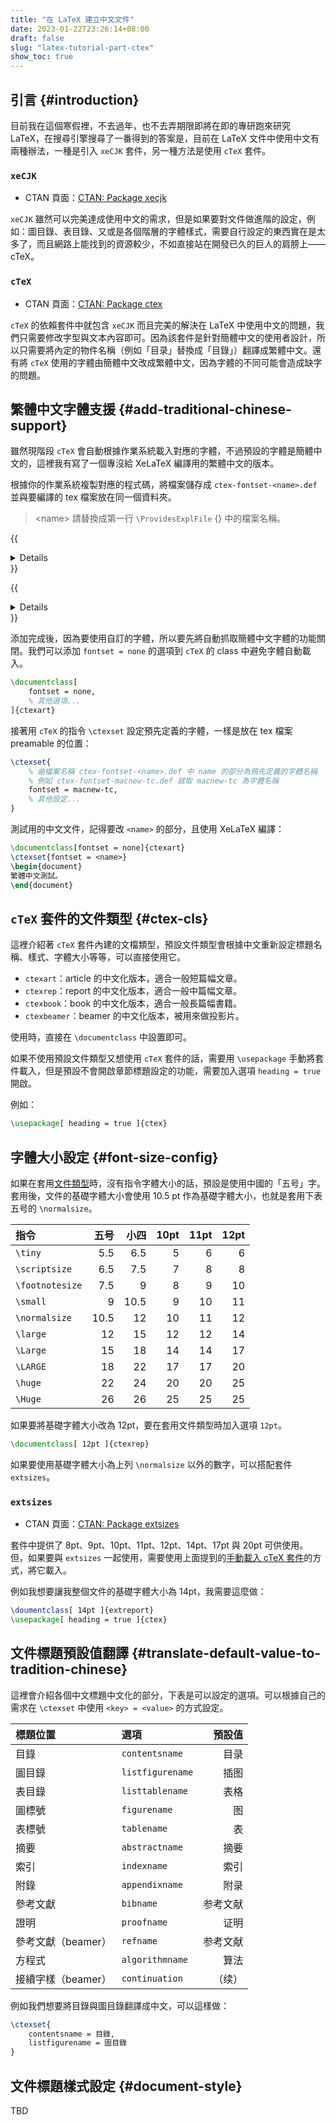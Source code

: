 ```yaml
---
title: "在 LaTeX 建立中文文件"
date: 2023-01-22T23:26:14+08:00
draft: false
slug: "latex-tutorial-part-ctex"
show_toc: true
---
```


## 引言 {#introduction}

目前我在這個寒假裡，不去過年，也不去弄期限即將在即的專研跑來研究 LaTeX，在搜尋引擎搜尋了一番得到的答案是，目前在 LaTeX 文件中使用中文有兩種辦法，一種是引入 `xeCJK` 套件，另一種方法是使用 `cTeX` 套件。

### `xeCJK`
- CTAN 頁面：[CTAN: Package xecjk](https://www.ctan.org/pkg/xecjk)

`xeCJK` 雖然可以完美達成使用中文的需求，但是如果要對文件做進階的設定，例如：圖目錄、表目錄、又或是各個階層的字體樣式，需要自行設定的東西實在是太多了，而且網路上能找到的資源較少，不如直接站在開發已久的巨人的肩膀上——cTeX。

### `cTeX`

- CTAN 頁面：[CTAN: Package ctex](https://www.ctan.org/pkg/ctex)

`cTeX` 的依賴套件中就包含 `xeCJK` 而且完美的解決在 LaTeX 中使用中文的問題，我們只需要修改字型與文本內容即可。因為該套件是針對簡體中文的使用者設計，所以只需要將內定的物件名稱（例如「目录」替換成「目錄」）翻譯成繁體中文。還有將 `cTeX` 使用的字體由簡體中文改成繁體中文，因為字體的不同可能會造成缺字的問題。

## 繁體中文字體支援 {#add-traditional-chinese-support}

雖然現階段 `cTeX` 會自動根據作業系統載入對應的字體，不過預設的字體是簡體中文的，這裡我有寫了一個專沒給 XeLaTeX 編譯用的繁體中文的版本。

根據你的作業系統複製對應的程式碼，將檔案儲存成 `ctex-fontset-<name>.def` 並與要編譯的 tex 檔案放在同一個資料夾。

> \<name\> 請替換成第一行 `\ProvidesExplFile` {} 中的檔案名稱。

{{<details title = "windows 版本">}}

```latex
\ProvidesExplFile{ctex-fontset-windows-tc.def}{\ExplFileDate}{0.0.1}{\ExplFileDescription}
\ctex_fontset_case:nnn
  { }
  { }
  {
    \setCJKmainfont   { MingLiU } [ BoldFont = Microsoft~JhengHei , ItalicFont = DFKai-SB ]
    \setCJKsansfont   { Microsoft~JhengHei } [ BoldFont = *~Bold ]
    \setCJKmonofont   { MingLiU~Regular }
    \setCJKfamilyfont { ming    } { MingLiU~Regular    }
    \setCJKfamilyfont { zhhei   } { Microsoft~JhengHei }
    \setCJKfamilyfont { zhkai   } { DFKai-SB           }
  }
\NewDocumentCommand \ming     { } { \CJKfamily { ming  } }
\NewDocumentCommand \hei      { } { \CJKfamily { zhhei } }
\NewDocumentCommand \kai      { } { \CJKfamily { zhkai } }

```
{{</details>}}

{{<details title="mac 版本">}}
將程式碼儲存成 `ctex-fontset-macnew-tc.def` 並與 tex 檔案放在同一個資料夾。

```latex
\ProvidesExplFile{ctex-fontset-macnew-tc.def}{\ExplFileDate}{0.0.1}{\ExplFileDescription}
\ctex_fontset_case:nnnn
  { \ctex_fontset_error:n { mac } }
  { }
  { }
  {
    \setCJKmainfont { Songti~TC }
      [
        BoldFont       = Songti~TC~Bold,
        ItalicFont     = Kaiti~TC,
        BoldItalicFont = Kaiti~TC~Bold
      ]
    \setCJKsansfont { PingFang~TC }
    \setCJKmonofont { Lantinghei~TC }
    \setCJKfamilyfont { zhsong } { Songti~TC~Regular } [ BoldFont = Songti~TC~Bold ]
    \setCJKfamilyfont { zhhei  } { Heiti~TC~Light    } [ BoldFont = Heiti~TC~Medium ]
    \setCJKfamilyfont { zhpf   } { PingFang~TC       }
    \setCJKfamilyfont { zhkai  } { Kaiti~TC          } [ BoldFont = Kaiti~TC~Bold ]
    \setCJKfamilyfont { zhli   } { Baoli~TC          }
    \setCJKfamilyfont { zhyuan } { Yuanti~TC~Light   } [ BoldFont = Yuanti~SC~Regular ]
  }
\NewDocumentCommand \song     { } { \CJKfamily { zhsong } }
\NewDocumentCommand \hei      { } { \CJKfamily { zhhei  } }
\NewDocumentCommand \fangsong { } { \CJKfamily { zhfs   } }
\NewDocumentCommand \kai      { } { \CJKfamily { zhkai  } }
\NewDocumentCommand \lishu    { } { \CJKfamily { zhli   } }
\NewDocumentCommand \yuan     { } { \CJKfamily { zhyuan } }
\NewDocumentCommand \pingfang { } { \CJKfamily { zhpf   } }
  
```
{{</details>}}

添加完成後，因為要使用自訂的字體，所以要先將自動抓取簡體中文字體的功能關閉。我們可以添加 `fontset = none` 的選項到 `cTeX` 的 class 中避免字體自動載入。

```latex
\documentclass[
    fontset = none,
    % 其他選項...
]{ctexart}
```

接著用 `cTeX` 的指令 `\ctexset` 設定預先定義的字體，一樣是放在 tex 檔案 preamable 的位置：

```latex
\ctexset{
    % 曲檔案名稱 ctex-fontset-<name>.def 中 name 的部分為預先定義的字體名稱
    % 例如 ctex-fontset-macnew-tc.def 就取 macnew-tc 為字體名稱
    fontset = macnew-tc,
    % 其他設定...
}
```

測試用的中文文件，記得要改 `<name>` 的部分，且使用 XeLaTeX 編譯：

```latex
\documentclass[fontset = none]{ctexart}
\ctexset{fontset = <name>}
\begin{document}
繁體中文測試。
\end{document}
```

<!-- TODO: 編譯完成的結果： -->
<!-- insert image here -->



## `cTeX` 套件的文件類型 {#ctex-cls}

這裡介紹著 `cTeX` 套件內建的文檔類型，預設文件類型會根據中文重新設定標題名稱、樣式、字體大小等等，可以直接使用它。

- `ctexart`：article 的中文化版本，適合一般短篇幅文章。
- `ctexrep`：report 的中文化版本，適合一般中篇幅文章。
- `ctexbook`：book 的中文化版本，適合一般長篇幅書籍。
- `ctexbeamer`：beamer 的中文化版本，被用來做投影片。

使用時，直接在 `\documentclass` 中設置即可。

如果不使用預設文件類型又想使用 `cTeX` 套件的話，需要用 `\usepackage` 手動將套件載入，但是預設不會開啟章節標題設定的功能，需要加入選項 `heading = true` 開啟。

例如：

```latex
\usepackage[ heading = true ]{ctex}
```

## 字體大小設定 {#font-size-config}

如果在套用[文件類型](#ctex-cls)時，沒有指令字體大小的話，預設是使用中國的「五号」字。套用後，文件的基礎字體大小會使用 10.5 pt 作為基礎字體大小，也就是套用下表五号的 `\normalsize`。

| 指令            | 五号 | 小四 | 10pt | 11pt | 12pt |
| :-------------- | ---: | ---: | ---: | ---: | ---: |
| `\tiny`         |  5.5 |  6.5 |    5 |    6 |    6 |
| `\scriptsize`   |  6.5 |  7.5 |    7 |    8 |    8 |
| `\footnotesize` |  7.5 |    9 |    8 |    9 |   10 |
| `\small`        |    9 | 10.5 |    9 |   10 |   11 |
| `\normalsize`   | 10.5 |   12 |   10 |   11 |   12 |
| `\large`        |   12 |   15 |   12 |   12 |   14 |
| `\Large`        |   15 |   18 |   14 |   14 |   17 |
| `\LARGE`        |   18 |   22 |   17 |   17 |   20 |
| `\huge`         |   22 |   24 |   20 |   20 |   25 |
| `\Huge`         |   26 |   26 |   25 |   25 |   25 |

如果要將基礎字體大小改為 12pt，要在套用文件類型時加入選項 `12pt`。

```latex
\documentclass[ 12pt ]{ctexrep}
```

如果要使用基礎字體大小為上列 `\normalsize` 以外的數字，可以搭配套件 `extsizes`。

### `extsizes`

- CTAN 頁面：[CTAN: Package extsizes](https://www.ctan.org/pkg/extsizes)

套件中提供了 8pt、9pt、10pt、11pt、12pt、14pt、17pt 與 20pt 可供使用。但，如果要與 `extsizes` 一起使用，需要使用上面提到的[手動載入 cTeX 套件](#ctex-cls)的方式，將它載入。

例如我想要讓我整個文件的基礎字體大小為 14pt，我需要這麼做：

```latex
\doumentclass[ 14pt ]{extreport}
\usepackage[ heading = true ]{ctex}
```



## 文件標題預設值翻譯 {#translate-default-value-to-tradition-chinese}

這裡會介紹各個中文標題中文化的部分，下表是可以設定的選項。可以根據自己的需求在 `\ctexset` 中使用 `<key> = <value>` 的方式設定。

| 標題位置           | 選項             | 預設值   |
| :----------------- | :--------------- | -------: |
| 目錄               | `contentsname`   | 目录     |
| 圖目錄             | `listfigurename` | 插图     |
| 表目錄             | `listtablename`  | 表格     |
| 圖標號             | `figurename`     | 图       |
| 表標號             | `tablename`      | 表       |
| 摘要               | `abstractname`   | 摘要     |
| 索引               | `indexname`      | 索引     |
| 附錄               | `appendixname`   | 附录     |
| 參考文獻           | `bibname`        | 参考文献 |
| 證明               | `proofname`      | 证明     |
| 參考文獻（beamer） | `refname`        | 参考文献 |
| 方程式             | `algorithmname`  | 算法     |
| 接續字樣（beamer） | `continuation`   | （续）   |

例如我們想要將目錄與圖目錄翻譯成中文，可以這樣做：

```latex
\ctexset{
    contentsname = 目錄,
    listfigurename = 圖目錄
}
```

## 文件標題樣式設定 {#document-style}

TBD
